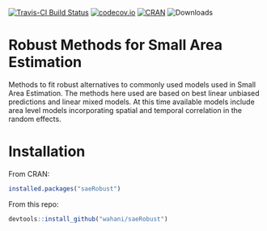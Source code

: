 [![Travis-CI Build Status](https://travis-ci.org/wahani/saeRobust.svg?branch=master)](https://travis-ci.org/wahani/saeRobust)
[![codecov.io](https://codecov.io/github/wahani/saeRobust/coverage.svg?branch=master)](https://codecov.io/github/wahani/saeRobust?branch=master)
[![CRAN](http://www.r-pkg.org/badges/version/saeRobust)](https://cran.r-project.org/package=saeRobust)
![Downloads](http://cranlogs.r-pkg.org/badges/saeRobust)

# Robust Methods for Small Area Estimation

Methods to fit robust alternatives to commonly used models used in
    Small Area Estimation. The methods here used are based on best linear
    unbiased predictions and linear mixed models. At this time available models
    include area level models incorporating spatial and temporal correlation in
    the random effects.


# Installation

From CRAN:


```r
installed.packages("saeRobust")
```

From this repo:


```r
devtools::install_github("wahani/saeRobust")
```

